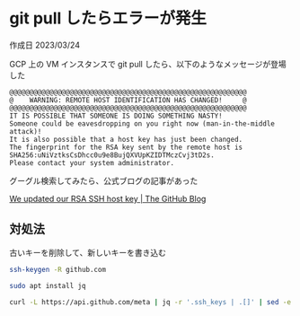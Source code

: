 # git pull したらエラーが発生

作成日 2023/03/24

GCP 上の VM インスタンスで git pull したら、以下のようなメッセージが登場した

```text
@@@@@@@@@@@@@@@@@@@@@@@@@@@@@@@@@@@@@@@@@@@@@@@@@@@@@@@@@@@
@    WARNING: REMOTE HOST IDENTIFICATION HAS CHANGED!     @
@@@@@@@@@@@@@@@@@@@@@@@@@@@@@@@@@@@@@@@@@@@@@@@@@@@@@@@@@@@
IT IS POSSIBLE THAT SOMEONE IS DOING SOMETHING NASTY!
Someone could be eavesdropping on you right now (man-in-the-middle attack)!
It is also possible that a host key has just been changed.
The fingerprint for the RSA key sent by the remote host is
SHA256:uNiVztksCsDhcc0u9e8BujQXVUpKZIDTMczCvj3tD2s.
Please contact your system administrator.
```

グーグル検索してみたら、公式ブログの記事があった

[We updated our RSA SSH host key | The GitHub Blog](https://github.blog/2023-03-23-we-updated-our-rsa-ssh-host-key/)

## 対処法

古いキーを削除して、新しいキーを書き込む

```bash
ssh-keygen -R github.com

sudo apt install jq

curl -L https://api.github.com/meta | jq -r '.ssh_keys | .[]' | sed -e 's/^/github.com /' >> ~/.ssh/known_hosts
```
